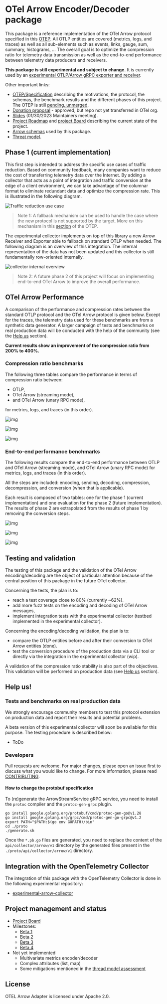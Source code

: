 # OTel Arrow Encoder/Decoder package

This package is a reference implementation of the OTel Arrow protocol specified in this [OTEP](https://github.com/lquerel/oteps/blob/main/text/0156-columnar-encoding.md).
All OTLP entities are covered (metrics, logs, and traces) as well as all sub-elements such as events, links, gauge, sum, 
summary, histograms, ... The overall goal is to optimize the compression ratio for telemetry data transmission as well 
as the end-to-end performance between telemetry data producers and receivers.

**This package is still experimental and subject to change.** It is currently used by an [experimental OTLP/Arrow gRPC 
exporter and receiver](https://github.com/open-telemetry/experimental-arrow-collector).

Other important links:
- [OTEP/Specification](https://github.com/lquerel/oteps/blob/main/text/0156-columnar-encoding.md) describing the
  motivations, the protocol, the schemas, the benchmark results and the different phases of this project. The OTEP is
  still [pending, unmerged](https://github.com/open-telemetry/oteps/pull/171).
- [Donation proposal](https://github.com/open-telemetry/community/issues/1332) - approved, but repo not yet transferred in OTel org.
- [Slides](https://docs.google.com/presentation/d/12uLXmMWNelAyAiKFYMR0i7E7N4dPhzBi2_HLshFOLak/edit?usp=sharing) (01/30/2023 Maintainers meeting).
- [Project Roadmap](https://github.com/f5/otel-arrow-adapter/milestones?direction=asc&sort=due_date&state=open) and [project Board](https://github.com/orgs/f5/projects/1/views/2) describing the current state of the project.
- [Arrow schemas](docs/data_model.md) used by this package.
- [Threat model](docs/threat_model_assessment.md).

## Phase 1 (current implementation)

This first step is intended to address the specific use cases of traffic reduction. Based on community feedback, many
companies want to reduce the cost of transferring telemetry data over the Internet. By adding a collector that acts as
a point of integration and traffic conversion at the edge of a client environment, we can take advantage of the columnar
format to eliminate redundant data and optimize the compression rate. This is illustrated in the following diagram.

![Traffic reduction use case](docs/img/traffic_reduction_use_case.png)

> Note 1: A fallback mechanism can be used to handle the case where the new protocol is not supported by the target. 
> More on this mechanism in this [section](https://github.com/lquerel/oteps/blob/main/text/0156-columnar-encoding.md#protocol-extension-and-fallback-mechanism) of the OTEP. 

The experimental collector implements on top of this library a new Arrow Receiver and Exporter able to fallback on
standard OTLP when needed. The following diagram is an overview of this integration. The internal representation of the
data has not been updated and this collector is still fundamentally row-oriented internally.

![collector internal overview](docs/img/collector_internal_overview.png)

> Note 2: A future phase 2 of this project will focus on implementing end-to-end OTel Arrow to improve the overall
> performance.

## OTel Arrow Performance

A comparison of the performance and compression rates between the standard OTLP protocol and the OTel Arrow protocol is
given below. Except for the traces, the telemetry data used for these benchmarks are from a synthetic data generator.
A larger campaign of tests and benchmarks on real production data will be conducted with the help of the community
(see the [Help us](#tests-and-benchmarks-on-real-production-data) section).

**Current results show an improvement of the compression ratio from 200% to 400%.**

### Compression ratio benchmarks

The following three tables compare the performance in terms of compression ratio 
between:

- OTLP,
- OTel Arrow (streaming mode),
- and OTel Arrow (unary RPC mode),

for metrics, logs, and traces (in this order).

![img](docs/img/metrics_compression_rate_benchmark.png)

![img](docs/img/logs_compression_rate_benchmark.png)

![img](docs/img/traces_compression_rate_benchmark.png)

### End-to-end performance benchmarks

The following results compare the end-to-end performance between OTLP and OTel 
Arrow (streaming mode), and OTel Arrow (unary RPC mode) for metrics, logs, and 
traces (in this order).

All the steps are included: encoding, sending, decoding, compression, 
decompression, and conversion (when that is applicable). 

Each result is composed of two tables: one for the phase 1 (current implementation)
and one evaluation for the phase 2 (future implementation). The results of phase
2 are extrapolated from the results of phase 1 by removing the conversion steps.

![img](docs/img/metrics_end_to_end_benchmark.png)

![img](docs/img/logs_end_to_end_benchmark.png)

![img](docs/img/traces_end_to_end_benchmark.png)


## Testing and validation

The testing of this package and the validation of the OTel Arrow encoding/decoding are the object of particular 
attention because of the central position of this package in the future OTel collector.

Concerning the tests, the plan is to:
- reach a test coverage close to 80% (currently ~62%).
- add more fuzz tests on the encoding and decoding of OTel Arrow messages,
- implement integration tests with the experimental collector (testbed implemented in the experimental collector).

Concerning the encoding/decoding validation, the plan is to:
- compare the OTLP entities before and after their conversion to OTel Arrow entities (done).
- test the conversion procedure of the production data via a CLI tool or directly via the integration in the 
experimental collector (wip).

A validation of the compression ratio stability is also part of the objectives. This validation will be performed on
production data (see [Help us](#tests-and-benchmarks-on-real-production-data) section).

## Help us!

### Tests and benchmarks on real production data

We strongly encourage community members to test this protocol extension on production data and report their results and
potential problems.

A beta version of this experimental collector will soon be available for this purpose. The testing procedure is described below:
- ToDo

### Developers

Pull requests are welcome. For major changes, please open an issue
first to discuss what you would like to change. For more information, please
read [CONTRIBUTING](CONTRIBUTING.md).

#### How to change the protobuf specification

To (re)generate the ArrowStreamService gRPC service, you need to install the `protoc` compiler and the `protoc-gen-grpc` plugin.
```shell
go install google.golang.org/protobuf/cmd/protoc-gen-go@v1.28
go install google.golang.org/grpc/cmd/protoc-gen-go-grpc@v1.2
export PATH="$PATH:$(go env GOPATH)/bin"
cd ./proto
./generate.sh
```
Once the `*.pb.go` files are generated, you need to replace the content of the `api/collector/arrow/v1` directory by the
generated files present in the `./proto/api/collector/arrow/v1` directory.

## Integration with the OpenTelemetry Collector

The integration of this package with the OpenTelemetry Collector is done in the following experimental repository:
* [experimental-arrow-collector](https://github.com/open-telemetry/experimental-arrow-collector)

## Project management and status

- [Project Board](https://github.com/orgs/f5/projects/1/views/2)
- Milestones:
  - [Beta 1](https://github.com/f5/otel-arrow-adapter/milestone/1)
  - [Beta 2](https://github.com/f5/otel-arrow-adapter/milestone/2)
  - [Beta 3](https://github.com/f5/otel-arrow-adapter/milestone/3)
  - [Beta 4](https://github.com/f5/otel-arrow-adapter/milestone/4)
- Not yet implemented
  - Multivariate metrics encoder/decoder
  - Complex attributes (list, map)
  - Some mitigations mentioned in the [thread model assessment](docs/threat_model_assessment.md)

## License

OTEL Arrow Adapter is licensed under Apache 2.0.
